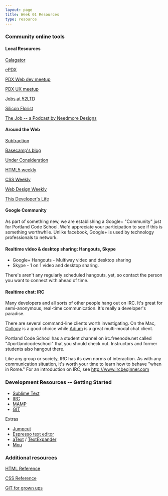```yaml
---
layout: page
title: Week 01 Resources
type: resource
---
```


### Community online tools

#### Local Resources

[Calagator](http://calagator.org/events)

[ePDX](http://epdx.org)

[PDX Web dev meetup](http://www.meetup.com/pdxweb/)

[PDX UX meetup](http://www.meetup.com/pdxweb/)

[Jobs at 52LTD](http://52ltd.com/)

[Silicon Florist](http://siliconflorist.com/)

[The Job -- a Podcast by Needmore Designs](http://thejobpdx.com/)


#### Around the Web

[Subtraction](http://www.subtraction.com/)

[Basecamp's blog](http://signalvnoise.com/)

[Under Consideration](http://www.underconsideration.com/)

[HTML5 weekly](http://html5weekly.com/)

[CSS Weekly](http://css-weekly.com/)

[Web Design Weekly](http://web-design-weekly.com/)

[This Developer's Life](http://thisdeveloperslife.com/)


#### Google Community
As part of something new, we are establishing a Google+ "Community" just for Portland Code School. We'd appreciate your participation to see if this is something worthwhile. Unlike facebook, Google+ is used by technology professionals to network.

#### Realtime video & desktop sharing: Hangouts, Skype
* Google+ Hangouts - Multiway video and desktop sharing
* Skype - 1 on 1 video and desktop sharing.

There's aren't any regularly scheduled hangouts, yet, so contact the person you want to connect with ahead of time.

#### Realtime chat: IRC
Many developers and all sorts of other people hang out on IRC. It's great for semi-anonymous, real-time communication. It's really a developer's paradise.

There are several command-line clients worth investigating. On the Mac, [Colloqy](http://colloquy.info) is a good choice while [Adium](https://adium.im) is a great multi-modal chat client.

Portland Code School has a student channel on irc.freenode.net called "#portlandcodeschool" that you should check out. Instructors and former students also hangout there.


Like any group or society, IRC has its own norms of interaction. As with any communication situation, it's worth your time to learn how to behave "when in Rome." For an introduction on IRC, see http://www.ircbeginner.com

### Development Resources -- Getting Started

* [Sublime Text](http://www.sublimetext.com)
* [IRC](http://www.ircbeginner.com)
* [MAMP](http://www.mamp.info/en/index.html)
* [GIT](https://github.com)

Extras

* [Jumpcut](http://jumpcut.sourceforge.net)
* [Espresso text editor](http://macrabbit.com/espresso/)
* [aText](http://www.trankynam.com/atext/) / [TextExpander](https://smilesoftware.com/TextExpander/index.html)
* [Mou](http://mouapp.com/)


### Additional resources

[HTML Reference](http://www.w3schools.com/tags/default.asp)

[CSS Reference](http://www.w3schools.com/cssref/default.asp)

[GIT for grown ups](http://24ways.org/2013/git-for-grownups/)
